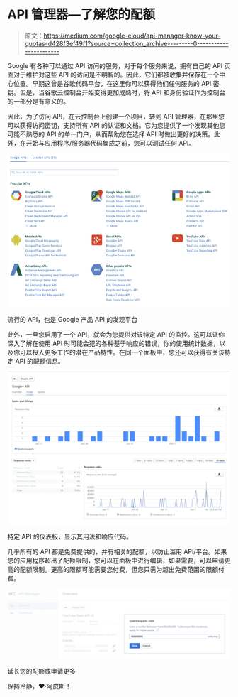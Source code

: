 # API 管理器—了解您的配额

> 原文：<https://medium.com/google-cloud/api-manager-know-your-quotas-d428f3ef49f1?source=collection_archive---------0----------------------->

Google 有各种可以通过 API 访问的服务，对于每个服务来说，拥有自己的 API 页面对于维护对这些 API 的访问是不明智的。因此，它们都被收集并保存在一个中心位置。早期这曾是谷歌代码平台，在这里你可以获得他们任何服务的 API 密钥。但是，当谷歌云控制台开始变得更加成熟时，将 API 和身份验证作为控制台的一部分是有意义的。

因此，为了访问 API，在云控制台上创建一个项目，转到 API 管理器，在那里您可以获得访问密钥，支持所有 API 的认证和文档。它为您提供了一个发现其他您可能不熟悉的 API 的单一门户，从而帮助您在选择 API 时做出更好的决策。此外，在开始与应用程序/服务器代码集成之前，您可以测试任何 API。

![](img/47bcab4f0ae04b3e9a5d26ac5cc50c29.png)

流行的 API，也是 Google 产品 API 的发现平台

此外，一旦您启用了一个 API，就会为您提供对该特定 API 的监控。这可以让你深入了解在使用 API 时可能会犯的各种基于响应的错误，你的使用统计数据，以及你可以投入更多工作的潜在产品特性。在同一个面板中，您还可以获得有关该特定 API 的配额信息。

![](img/426fd5e4149e03b061905b8ac28c49ad.png)

特定 API 的仪表板，显示其用法和响应代码。

几乎所有的 API 都是免费提供的，并有相关的配额，以防止滥用 API/平台。如果您的应用程序超出了配额限制，您可以在面板中进行编辑，如果需要，可以申请更高的配额限制。更高的限额可能需要您付费，但您只需为超出免费范围的限额付费。

![](img/623cbe453c87bf01c12cf0aa7971a848.png)

延长您的配额或申请更多

保持冷静，❤·阿皮斯！